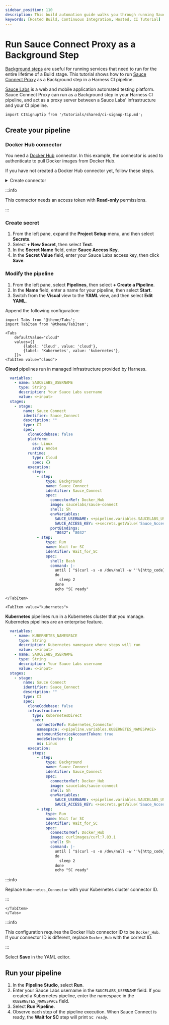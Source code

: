 ```yaml
---
sidebar_position: 110
description: This build automation guide walks you through running Sauce Connect Proxy as a Background step in a CI Pipeline
keywords: [Hosted Build, Continuous Integration, Hosted, CI Tutorial]
---
```


# Run Sauce Connect Proxy as a Background Step

[Background steps](/docs/continuous-integration/ci-technical-reference/background-step-settings) are useful for running services that need to run for the entire lifetime of a Build stage. This tutorial shows how to run [Sauce Connect Proxy](https://docs.saucelabs.com/secure-connections/sauce-connect/) as a Background step in a Harness CI pipeline.

[Sauce Labs](https://saucelabs.com/) is a web and mobile application automated testing platform. Sauce Connect Proxy can run as a Background step in your Harness CI pipeline, and act as a proxy server between a Sauce Labs' infrastructure and your CI pipeline.

```mdx-code-block
import CISignupTip from '/tutorials/shared/ci-signup-tip.md';
```

<CISignupTip />

## Create your pipeline

### Docker Hub connector

You need a [Docker Hub](https://hub.docker.com/) connector. In this example, the connector is used to authenticate to pull Docker images from Docker Hub.

If you have not created a Docker Hub connector yet, follow these steps.

<details><summary>Create connector</summary>
<p>

```mdx-code-block
import DockerHubConnector from '/tutorials/shared/dockerhub-connector-includes.md';
```

<DockerHubConnector />

</p>
</details>

:::info

This connector needs an access token with **Read-only** permissions.

:::

### Create secret

1. From the left pane, expand the **Project Setup** menu, and then select **Secrets**.
2. Select **+ New Secret**, then select **Text**.
3. In the **Secret Name** field, enter **Sauce Access Key**.
4. In the **Secret Value** field, enter your Sauce Labs access key, then click **Save**.

### Modify the pipeline

1. From the left pane, select **Pipelines**, then select **+ Create a Pipeline**.
2. In the **Name** field, enter a name for your pipeline, then select **Start**.
3. Switch from the **Visual** view to the **YAML** view, and then select **Edit YAML**.

Append the following configuration:

```mdx-code-block
import Tabs from '@theme/Tabs';
import TabItem from '@theme/TabItem';

<Tabs
    defaultValue="cloud"
    values={[
        {label: 'Cloud', value: 'cloud'},
        {label: 'Kubernetes', value: 'kubernetes'},
    ]}>
<TabItem value="cloud">
```

**Cloud** pipelines run in managed infrastructure provided by Harness.

```yaml
  variables:
    - name: SAUCELABS_USERNAME
      type: String
      description: Your Sauce Labs username
      value: <+input>
  stages:
    - stage:
        name: Sauce Connect
        identifier: Sauce_Connect
        description: ""
        type: CI
        spec:
          cloneCodebase: false
          platform:
            os: Linux
            arch: Amd64
          runtime:
            type: Cloud
            spec: {}
          execution:
            steps:
              - step:
                  type: Background
                  name: Sauce Connect
                  identifier: Sauce_Connect
                  spec:
                    connectorRef: Docker_Hub
                    image: saucelabs/sauce-connect
                    shell: Sh
                    envVariables:
                      SAUCE_USERNAME: <+pipeline.variables.SAUCELABS_USERNAME>
                      SAUCE_ACCESS_KEY: <+secrets.getValue('Sauce_Access_Key')>
                    portBindings:
                      "8032": "8032"
              - step:
                  type: Run
                  name: Wait for SC
                  identifier: Wait_for_SC
                  spec:
                    shell: Bash
                    command: |-
                      until [ "$(curl -s -o /dev/null -w ''%{http_code}'' localhost:8032/readiness)" == "200" ]
                      do
                        sleep 2
                      done
                      echo "SC ready"
```

```mdx-code-block
</TabItem>

<TabItem value="kubernetes">
```

**Kubernetes** pipelines run in a Kubernetes cluster that you manage. Kubernetes pipelines are an enterprise feature.

```yaml
  variables:
    - name: KUBERNETES_NAMESPACE
      type: String
      description: Kubernetes namespace where steps will run
      value: <+input>
    - name: SAUCELABS_USERNAME
      type: String
      description: Your Sauce Labs username
      value: <+input>
  stages:
    - stage:
        name: Sauce Connect
        identifier: Sauce_Connect
        description: ""
        type: CI
        spec:
          cloneCodebase: false
          infrastructure:
            type: KubernetesDirect
            spec:
              connectorRef: Kubernetes_Connector
              namespace: <+pipeline.variables.KUBERNETES_NAMESPACE>
              automountServiceAccountToken: true
              nodeSelector: {}
              os: Linux
          execution:
            steps:
              - step:
                  type: Background
                  name: Sauce Connect
                  identifier: Sauce_Connect
                  spec:
                    connectorRef: Docker_Hub
                    image: saucelabs/sauce-connect
                    shell: Sh
                    envVariables:
                      SAUCE_USERNAME: <+pipeline.variables.SAUCELABS_USERNAME>
                      SAUCE_ACCESS_KEY: <+secrets.getValue('Sauce_Access_Key')>
              - step:
                  type: Run
                  name: Wait for SC
                  identifier: Wait_for_SC
                  spec:
                    connectorRef: Docker_Hub
                    image: curlimages/curl:7.83.1
                    shell: Sh
                    command: |-
                      until [ "$(curl -s -o /dev/null -w ''%{http_code}'' localhost:8032/readiness)" == "200" ]
                      do
                        sleep 2
                      done
                      echo "SC ready"
```

:::info

Replace `Kubernetes_Connector` with your Kubernetes cluster connector ID.

:::

```mdx-code-block
</TabItem>
</Tabs>
```

:::info

This configuration requires the Docker Hub connector ID to be `Docker_Hub`. If your connector ID is different, replace `Docker_Hub` with the correct ID.

:::

Select **Save** in the YAML editor.

## Run your pipeline

1. In the **Pipeline Studio**, select **Run**.
2. Enter your Sauce Labs username in the `SAUCELABS_USERNAME` field. If you created a Kubernetes pipeline, enter the namespace in the `KUBERNETES_NAMESPACE` field.
3. Select **Run Pipeline**.
4. Observe each step of the pipeline execution. When Sauce Connect is ready, the **Wait for SC** step will print `SC ready`.
